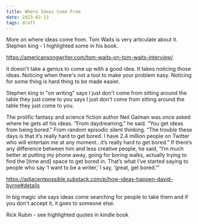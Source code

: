 ```yaml
---
title: Where Ideas Come From
date: 2023-02-13
tags: draft
---
```


More on where ideas come from. Tom Waits is very articulate about it. Stephen king - I highlighted some in his book.

https://americansongwriter.com/tom-waits-on-tom-waits-interview/

 it doesn't take a genius to come up with a good idea. It takes noticing those ideas. Noticing when there's not a tool to make your problem easy. Noticing for some thing is hard thing to be made easier. 
 
 Stephen king in "on writing" says I just don't come from sitting around the table they just come to you   says I just don't come from sitting around the table they just come to you. 
 
The prolific fantasy and science fiction author Neil Gaiman was once asked where he gets all his ideas. “From daydreaming,” he said. “You get ideas from being bored.” From random episodic silent thinking. “The trouble these days is that it’s really hard to get bored. I have 2.4 million people on Twitter who will entertain me at any moment…it’s really hard to get bored.” If there’s any difference between him and less creative people, he said, “I’m much better at putting my phone away, going for boring walks, actually trying to find the [time and] space to get bored in. That’s what I’ve started saying to people who say ‘I want to be a writer,’ I say, ‘great, get bored.’”

https://adjacentpossible.substack.com/p/how-ideas-happen-david-byrne#details


In big magic she says ideas come searching for people to take them and if you don't accept it, it goes to someone else.

Rick Rubin - see highlighted quotes in kindle book



